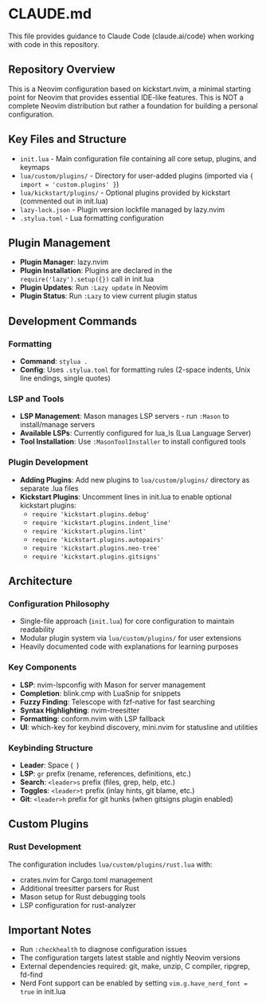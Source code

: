 # CLAUDE.md

This file provides guidance to Claude Code (claude.ai/code) when working with code in this repository.

## Repository Overview

This is a Neovim configuration based on kickstart.nvim, a minimal starting point for Neovim that provides essential IDE-like features. This is NOT a complete Neovim distribution but rather a foundation for building a personal configuration.

## Key Files and Structure

- `init.lua` - Main configuration file containing all core setup, plugins, and keymaps
- `lua/custom/plugins/` - Directory for user-added plugins (imported via `{ import = 'custom.plugins' }`)
- `lua/kickstart/plugins/` - Optional plugins provided by kickstart (commented out in init.lua)
- `lazy-lock.json` - Plugin version lockfile managed by lazy.nvim
- `.stylua.toml` - Lua formatting configuration

## Plugin Management

- **Plugin Manager**: lazy.nvim
- **Plugin Installation**: Plugins are declared in the `require('lazy').setup({})` call in init.lua
- **Plugin Updates**: Run `:Lazy update` in Neovim
- **Plugin Status**: Run `:Lazy` to view current plugin status

## Development Commands

### Formatting
- **Command**: `stylua .`
- **Config**: Uses `.stylua.toml` for formatting rules (2-space indents, Unix line endings, single quotes)

### LSP and Tools
- **LSP Management**: Mason manages LSP servers - run `:Mason` to install/manage servers
- **Available LSPs**: Currently configured for lua_ls (Lua Language Server)
- **Tool Installation**: Use `:MasonToolInstaller` to install configured tools

### Plugin Development
- **Adding Plugins**: Add new plugins to `lua/custom/plugins/` directory as separate .lua files
- **Kickstart Plugins**: Uncomment lines in init.lua to enable optional kickstart plugins:
  - `require 'kickstart.plugins.debug'`
  - `require 'kickstart.plugins.indent_line'`
  - `require 'kickstart.plugins.lint'`
  - `require 'kickstart.plugins.autopairs'`
  - `require 'kickstart.plugins.neo-tree'`
  - `require 'kickstart.plugins.gitsigns'`

## Architecture

### Configuration Philosophy
- Single-file approach (`init.lua`) for core configuration to maintain readability
- Modular plugin system via `lua/custom/plugins/` for user extensions
- Heavily documented code with explanations for learning purposes

### Key Components
- **LSP**: nvim-lspconfig with Mason for server management
- **Completion**: blink.cmp with LuaSnip for snippets
- **Fuzzy Finding**: Telescope with fzf-native for fast searching
- **Syntax Highlighting**: nvim-treesitter
- **Formatting**: conform.nvim with LSP fallback
- **UI**: which-key for keybind discovery, mini.nvim for statusline and utilities

### Keybinding Structure
- **Leader**: Space (` `)
- **LSP**: `gr` prefix (rename, references, definitions, etc.)
- **Search**: `<leader>s` prefix (files, grep, help, etc.)
- **Toggles**: `<leader>t` prefix (inlay hints, git blame, etc.)
- **Git**: `<leader>h` prefix for git hunks (when gitsigns plugin enabled)

## Custom Plugins

### Rust Development
The configuration includes `lua/custom/plugins/rust.lua` with:
- crates.nvim for Cargo.toml management
- Additional treesitter parsers for Rust
- Mason setup for Rust debugging tools
- LSP configuration for rust-analyzer

## Important Notes

- Run `:checkhealth` to diagnose configuration issues
- The configuration targets latest stable and nightly Neovim versions
- External dependencies required: git, make, unzip, C compiler, ripgrep, fd-find
- Nerd Font support can be enabled by setting `vim.g.have_nerd_font = true` in init.lua